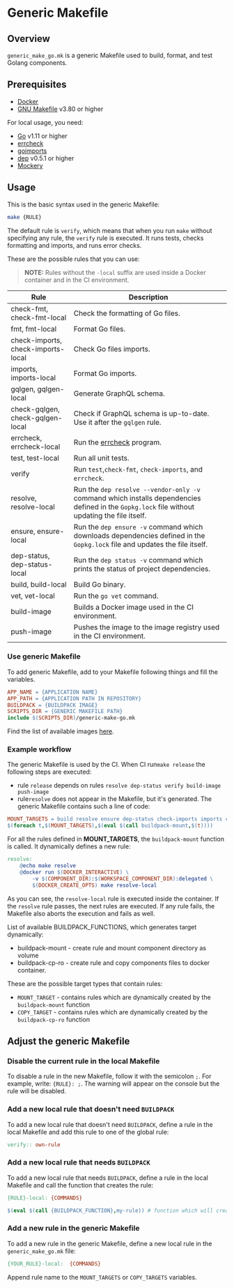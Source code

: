 # Generic Makefile
## Overview

`generic_make_go.mk` is a generic Makefile used to build, format, and test Golang components.

## Prerequisites 
* [Docker](https://www.docker.com/get-started)
* [GNU Makefile](https://www.gnu.org/software/make/manual/make.html) v3.80 or higher

For local usage, you need:
* [Go](https://golang.org/) v1.11 or higher
* [errcheck](https://github.com/kisielk/errcheck)
* [goimports](https://godoc.org/golang.org/x/tools/cmd/goimports)
* [dep](https://github.com/golang/dep) v0.5.1 or higher
* [Mockery](github.com/vektra/mockery)
## Usage
This is the basic syntax used in the generic Makefile:
```bash
make {RULE}
```

The default rule is `verify`, which means that when you run `make` without specifying any rule, the `verify` rule is executed.
It runs tests, checks formatting and imports, and runs error checks.

These are the possible rules that you can use:
>**NOTE:** Rules without the `-local` suffix are used inside a Docker container and in the CI environment.

| Rule                              | Description                                                    |
|-----------------------------------|----------------------------------------------------------------|
| check-fmt, check-fmt-local        | Check the formatting of Go files.                              |
| fmt, fmt-local                    | Format Go files.                                               |
| check-imports, check-imports-local| Check Go files imports.                                        |
| imports, imports-local            | Format Go imports.                                             |
| gqlgen, gqlgen-local              | Generate GraphQL schema.                                       |
| check-gqlgen, check-gqlgen-local  | Check if GraphQL schema is up-to-date. Use it after the `gqlgen` rule. |
| errcheck, errcheck-local          | Run the [errcheck](https://github.com/kisielk/errcheck) program.        |
| test, test-local                  | Run all unit tests.                                            |
| verify                            | Run `test`,`check-fmt`, `check-imports`, and `errcheck`.       |
| resolve, resolve-local            | Run the `dep resolve --vendor-only -v` command which installs dependencies defined in the `Gopkg.lock` file without updating the file itself.                         |
| ensure, ensure-local              | Run the `dep ensure -v` command which downloads dependencies defined in the `Gopkg.lock` file and updates the file itself.                               |
| dep-status, dep-status-local      | Run the `dep status -v` command which prints the status of project dependencies.                                         |
| build, build-local                | Build Go binary.                                               |
| vet, vet-local                    | Run the `go vet` command.                                      |
| build-image                       | Builds a Docker image used in the CI environment.                 |
| push-image                        | Pushes the image to the image registry used in the CI environment.           |

### Use generic Makefile
To add generic Makefile, add to your Makefile following things and fill the variables.
```makefile
APP_NAME = {APPLICATION NAME}
APP_PATH = {APPLICATION PATH IN REPOSITORY}
BUILDPACK = {BUILDPACK IMAGE}
SCRIPTS_DIR = {GENERIC MAKEFILE PATH} 
include $(SCRIPTS_DIR)/generic-make-go.mk
```
Find the list of available images [here](https://github.com/kyma-project/test-infra/blob/master/templates/config.yaml).

### Example workflow 
The generic Makefile is used by the CI.
When CI run`make release` the following steps are executed:
- rule `release` depends on rules `resolve dep-status verify build-image push-image`
- rule`resolve` does not appear in the Makefile, but it's generated. 
The generic Makefile contains such a line of code:
```makefile
MOUNT_TARGETS = build resolve ensure dep-status check-imports imports check-fmt fmt errcheck vet generate pull-licenses gqlgen
$(foreach t,$(MOUNT_TARGETS),$(eval $(call buildpack-mount,$(t))))
```
For all the rules defined in **MOUNT_TARGETS**, the `buildpack-mount` function is called. It dynamically defines a new rule:
```makefile
resolve:
    @echo make resolve
    @docker run $(DOCKER_INTERACTIVE) \
        -v $(COMPONENT_DIR):$(WORKSPACE_COMPONENT_DIR):delegated \
        $(DOCKER_CREATE_OPTS) make resolve-local
```
As you can see, the `resolve-local` rule is executed inside the container. 
If the `resolve` rule passes, the next rules are executed.
If any rule fails, the Makefile also aborts the execution and fails as well.

List of available BUILDPACK_FUNCTIONS, which generates target dynamically:
- buildpack-mount - create rule and mount component directory as volume
- buildpack-cp-ro - create rule and copy components files to docker container.

These are the possible target types that contain rules:
- `MOUNT_TARGET` - contains rules which are dynamically created by the `buildpack-mount` function
- `COPY_TARGET` - contains rules which are dynamically created by the `buildpack-cp-ro` function

## Adjust the generic Makefile
### Disable the current rule in the local Makefile
To disable a rule in the new Makefile, follow it with the semicolon `;`.
For example, write: `{RULE}: ;`.
The warning will appear on the console but the rule will be disabled.
### Add a new local rule that doesn't need `BUILDPACK`
To add a new local rule that doesn't need `BUILDPACK`, define a rule in the local Makefile and add this rule to one of the  global rule:
```makefile
verify:: own-rule
```

### Add a new local rule that needs `BUILDPACK`
To add a new local rule that needs `BUILDPACK`, define a rule in the local Makefile and call the function that creates the rule:
```makefile
{RULE}-local: {COMMANDS}

$(eval $(call {BUILDPACK_FUNCTION},my-rule)) # function which will create the new rule
```

### Add a new rule in the generic Makefile
To add a new rule in the generic Makefile, define a new local rule in the `generic_make_go.mk` file:
```makefile
{YOUR_RULE}-local:  {COMMANDS}
```

Append rule name to the `MOUNT_TARGETS` or `COPY_TARGETS` variables.
